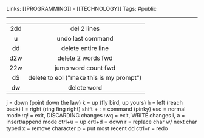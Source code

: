 Links: [[PROGRAMMING]] - [[TECHNOLOGY]]
Tags: #public 

--- 

| | |
| :--: | :--: |
| 2dd | del 2 lines |
| u | undo last command |
| dd | delete entire line |
| d2w | delete 2 words fwd |
| 22w | jump word count fwd |
| d$ | delete to eol ("make this is my prompt") |
| dw | delete word |

j = down (point down the law)
k = up (fly bird, up yours)
h = left (reach back)
l = right (ring fing right)
shift + : = command (pinky)
esc = normal mode
:q! = exit, DISCARDING changes
:wq = exit, WRITE changes
i, a = insert/append mode
ctrl+u = up
crtl+d = down
r = replace char w/ next char typed
x = remove character
p = put most recent dd
ctrl+r = redo



